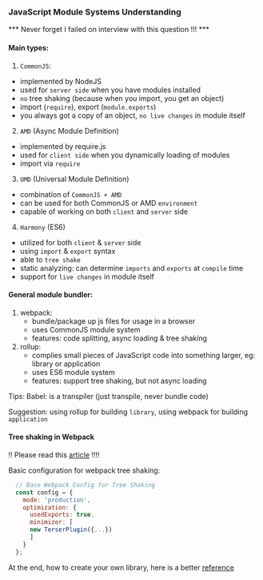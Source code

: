 ### JavaScript Module Systems Understanding

*** Never forget I failed on interview with this question !!! ***

#### Main types:

1. `CommonJS`: 
  - implemented by NodeJS
  - used for `server side` when you have modules installed
  - `no` tree shaking (because when you import, you get an object)
  - import (`require`), export (`module.exports`)
  - you always got a copy of an object, `no live changes` in module itself

2. `AMD` (Async Module Definition)
  - implemented by require.js
  - used for `client side` when you dynamically loading of modules
  - import via `require`

3. `UMD` (Universal Module Definition)
  - combination of `CommonJS + AMD`
  - can be used for both CommonJS or AMD `environment`
  - capable of working on both `client` and `server` side

4. `Harmony` (ES6)
  - utilized for both `client` & `server` side
  - using `import` & `export` syntax
  - able to `tree shake`
  - static analyzing: can determine `imports` and `exports` at `compile` time 
  - support for `live changes` in module itself


#### General module bundler:

1. webpack: 
    - bundle/package up js files for usage in a browser
    - uses CommonJS module system
    - features: code splitting, async loading & tree shaking
2. rollup: 
    - complies small pieces of JavaScript code into something larger, eg: library or application
    - uses ES6 module system
    - features: support tree shaking, but not async loading

Tips: Babel: is a transpiler  (just transpile, never bundle code)

Suggestion: using rollup for building `library`, using webpack for building `application`



#### Tree shaking in Webpack

!! Please read this <a href="https://medium.com/@craigmiller160/how-to-fully-optimize-webpack-4-tree-shaking-405e1c76038" target="_blank">article</a> !!!!

Basic configuration for webpack tree shaking:
```js
  // Base Webpack Config for Tree Shaking
  const config = {
    mode: 'production',
    optimization: {
      usedExports: true,
      minimizer: [
      new TerserPlugin({...})
      ]
    }
  };
```


At the end, how to create your own library, here is a better <a href="" target="_blank">reference</a>
